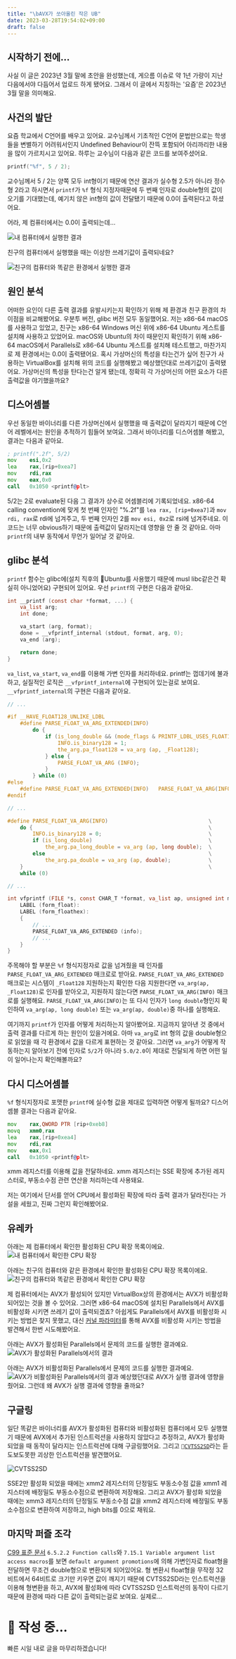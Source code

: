 ```yaml
---
title: "\bAVX가 쏘아올린 작은 UB"
date: 2023-03-28T19:54:02+09:00
draft: false
---
```

## 시작하기 전에...
사실 이 글은 2023년 3월 말에 초안을 완성했는데, 게으름 이슈로 약 1년 가량이 지난 다음에서야 다듬어서 업로드 하게 됐어요. 그래서 이 글에서 지칭하는 '요즘'은 2023년 3월 말을 의미해요.

## 사건의 발단
요즘 학교에서 C언어를 배우고 있어요. 교수님께서 기초적인 C언어 문법만으로는 학생들을 변별하기 어려워서인지 Undefined Behaviour이 잔뜩 포함되어 아리까리한 내용을 많이 가르치시고 있어요. 하루는 교수님이 다음과 같은 코드를 보여주셨어요.

```c
printf("%f", 5 / 2);
```

교수님께서 5 / 2는 양쪽 모두 int형이기 때문에 연산 결과가 실수형 2.5가 아니라 정수형 2라고 하시면서 `printf`가 `%f` 형식 지정자때문에 두 번째 인자로 double형의 값이 오기를 기대했는데, 예기치 않은 int형의 값이 전달됐기 때문에 0.0이 출력된다고 하셨어요.

어라, 제 컴퓨터에서는 0.0이 출력되는데...

![내 컴퓨터에서 실행한 결과](/images/Pasted%20image%2020240218015629.png)

친구의 컴퓨터에서 실행했을 때는 이상한 쓰레기값이 출력되네요?

![친구의 컴퓨터와 똑같은 환경에서 실행한 결과](/images/Pasted%20image%2020240218015835.png)


## 원인 분석
어떠한 요인이 다른 출력 결과를 유발시키는지 확인하기 위해 제 환경과 친구 환경의 차이점을 비교해봤어요. 우분투 버전, glibc 버전 모두 동일했어요. 저는 x86-64 macOS를 사용하고 있었고, 친구는 x86-64 Windows 머신 위에 x86-64 Ubuntu 게스트를 설치해 사용하고 있었어요. macOS와 Ubuntu의 차이 때문인지 확인하기 위해 x86-64 macOS에서 Parallels로 x86-64 Ubuntu 게스트를 설치해 테스트했고, 마찬가지로 제 환경에서는 0.0이 출력됐어요. 혹시 가상머신의 특성을 타는건가 싶어 친구가 사용하는 VirtualBox를 설치해 위의 코드를 실행해봤고 예상했던대로 쓰레기값이 출력됐어요. 가상머신의 특성을 탄다는건 알게 됐는데, 정확히 각 가상머신의 어떤 요소가 다른 출력값을 야기했을까요?

## 디스어셈블
우선 동일한 바이너리를 다른 가상머신에서 실행했을 때 출력값이 달라지기 때문에 C언어 레벨에서는 원인을 추적하기 힘들어 보여요. 그래서 바이너리를 디스어셈블 해봤고, 결과는 다음과 같아요.

```asm
; printf(".2f", 5/2)
mov    esi,0x2
lea    rax,[rip+0xea7]
mov    rdi,rax
mov    eax,0x0
call   0x1050 <printf@plt>
```

5/2는 2로 evaluate된 다음 그 결과가 상수로 어셈블리에 기록되었네요. x86-64 calling convention에 맞게 첫 번째 인자인 "%.2f"를 `lea rax, [rip+0xea7]`과 `mov rdi, rax`로 rdi에 넘겨주고, 두 번째 인자인 2를 `mov esi, 0x2`로 rsi에 넘겨주네요. 이 코드는 너무 obvious하기 때문에 출력값이 달라지는데 영향을 안 줄 것 같아요. 아마 `printf`의 내부 동작에서 무언가 일어날 것 같아요.

## glibc 분석
`printf` 함수는 glibc에(설치 직후의 Ubuntu를 사용했기 때문에 musl libc같은건 확실히 아니었어요) 구현되어 있어요. 우선 `printf`의 구현은 다음과 같아요.

```c
int __printf (const char *format, ...) {
    va_list arg;
    int done;

    va_start (arg, format);
    done = __vfprintf_internal (stdout, format, arg, 0);
    va_end (arg);

    return done;
}
```

`va_list`, `va_start`, `va_end`를 이용해 가변 인자를 처리하네요. printf는 껍데기에 불과하고, 실질적인 로직은 `__vfprintf_internal`에 구현되어 있는걸로 보여요. `__vfprintf_internal`의 구현은 다음과 같아요.

```c
// ...

#if __HAVE_FLOAT128_UNLIKE_LDBL
	#define PARSE_FLOAT_VA_ARG_EXTENDED(INFO) 										\
	    do { 																		\
	        if (is_long_double && (mode_flags & PRINTF_LDBL_USES_FLOAT128) != 0) {	\
				INFO.is_binary128 = 1; 												\
				the_arg.pa_float128 = va_arg (ap, _Float128); 						\
			} else { 																\
				PARSE_FLOAT_VA_ARG (INFO); 											\
			} 																		\
		} while (0)
#else
	#define PARSE_FLOAT_VA_ARG_EXTENDED(INFO)	PARSE_FLOAT_VA_ARG(INFO);
#endif

// ...

#define PARSE_FLOAT_VA_ARG(INFO)								\
    do {                                                        \
        INFO.is_binary128 = 0;                                  \
        if (is_long_double)                                     \
            the_arg.pa_long_double = va_arg (ap, long double);  \
        else                                                    \
            the_arg.pa_double = va_arg (ap, double);            \
    }                                                           \
    while (0)

// ...

int vfprintf (FILE *s, const CHAR_T *format, va_list ap, unsigned int mode_flags) {
	LABEL (form_float):
	LABEL (form_floathex):
	{
	    // ...
	    PARSE_FLOAT_VA_ARG_EXTENDED (info);
	    // ...
    }
}
```

주목해야 할 부분은 `%f` 형식지정자로 값을 넘겨줬을 때 인자를 `PARSE_FLOAT_VA_ARG_EXTENDED` 매크로로 받아요. `PARSE_FLOAT_VA_ARG_EXTENDED`매크로는 시스템이 `_Float128` 지원하는지 확인한 다음 지원한다면 `va_arg(ap, _Float128)`로 인자를 받아오고, 지원하지 않는다면 `PARSE_FLOAT_VA_ARG(INFO)` 매크로를 실행해요. `PARSE_FLOAT_VA_ARG(INFO)`는 또 다시 인자가 `long double`형인지 확인하여 `va_arg(ap, long double)` 또는 `va_arg(ap, double)`중 하나를 실행해요.

여기까지 `printf`가 인자를 어떻게 처리하는지 알아봤어요. 지금까지 알아낸 것 중에서 출력 결과를 다르게 하는 원인이 있을거에요. 아마 `va_arg`로 int 형의 값을 double형으로 읽었을 때 각 환경에서 값을 다르게 표현하는 것 같아요. 그러면 `va_arg`가 어떻게 작동하는지 알아보기 전에 인자로 `5/2`가 아니라 `5.0/2.0`이 제대로 전달되게 하면 어떤 일이 일어나는지 확인해볼까요?

## 다시 디스어셈블
`%f` 형식지정자로 포맷한 `printf`에 실수형 값을 제대로 입력하면 어떻게 될까요? 디스어셈블 결과는 다음과 같아요.
```asm
mov    rax,QWORD PTR [rip+0xeb8]
movq   xmm0,rax
lea    rax,[rip+0xea4]
mov    rdi,rax
mov    eax,0x1
call   0x1050 <printf@plt>
```

xmm 레지스터를 이용해 값을 전달하네요. xmm 레지스터는 SSE 확장에 추가된 레지스터로, 부동소수점 관련 연산을 처리하는데 사용돼요.

저는 여기에서 단서를 얻어 CPU에서 활성화된 확장에 따라 출력 결과가 달라진다는 가설을 세웠고, 진짜 그런지 확인해봤어요. 

## 유레카
아래는 제 컴퓨터에서 확인한 활성화된 CPU 확장 목록이에요.
![내 컴퓨터에서 확인한 CPU 확장](/images/telegram-cloud-photo-size-5-6132179513400997680-y.jpg)

아래는 친구의 컴퓨터와 같은 환경에서 확인한 활성화된 CPU 확장 목록이에요.
![친구의 컴퓨터와 똑같은 환경에서 확인한 CPU 확장](/images/telegram-cloud-photo-size-5-6132179513400997681-x.jpg)

제 컴퓨터에서는 AVX가 활성되어 있지만 VirtualBox상의 환경에서는 AVX가 비활성화 되어있는 것을 볼 수 있어요. 그러면 x86-64 macOS에 설치된 Parallels에서 AVX를 비활성화 시키면 쓰레기 값이 출력되겠죠? 아쉽게도 Parallels에서 AVX를 비활성화 시키는 방법은 찾지 못했고, 대신 [커널 파라미터](https://stackoverflow.com/questions/13965178/how-do-i-disable-avx-instructions-on-a-linux-computer)를 통해 AVX를 비활성화 시키는 방법을 발견해서 한번 시도해봤어요.

아래는 AVX가 활성화된 Parallels에서 문제의 코드를 실행한 결과예요.
![AVX가 활성화된 Parallels에서의 결과](/images/telegram-cloud-photo-size-5-6132179513400997687-y.jpg)

아래는 AVX가 비활성화된 Parallels에서 문제의 코드를 실행한 결과예요.
![AVX가 비활성화된 Parallels에서의 결과](/images/telegram-cloud-photo-size-5-6132179513400997688-y.jpg)
예상했던대로 AVX가 실행 결과에 영향을 줬어요. 그런데 왜 AVX가 실행 결과에 영향을 줄까요?

## 구글링
일단 똑같은 바이너리를 AVX가 활성화된 컴퓨터와 비활성화된 컴퓨터에서 모두 실행했기 때문에 AVX에서 추가된 인스트럭션을 사용하지 않았다고 추정하고, AVX가 활성화되었을 때 동작이 달라지는 인스트럭션에 대해 구글링했어요. 그리고 [`CVTSS2SD`](https://modoocode.com/en/inst/cvtss2sd)라는 듣도보도못한 괴상한 인스트럭션을 발견했어요.

![CVTSS2SD](/images/Pasted%20image%2020240218024606.png)

SSE2만 활성화 되었을 때에는 xmm2 레지스터의 단정밀도 부동소수점 값을 xmm1 레지스터에 배정밀도 부동소수점으로 변환하여 저장해요. 그리고 AVX가 활성화 되었을 때에는 xmm3 레지스터의 단정밀도 부동소수점 값을 xmm2 레지스터에 배정밀도 부동소수점으로 변환하여 저장하고, high bits를 0으로 채워요.

## 마지막 퍼즐 조각
[C99 표준 문서](https://open-std.org/JTC1/SC22/WG14/www/docs/n1256.pdf) `6.5.2.2 Function calls`와 `7.15.1 Variable argument list access macros`를 보면 `default argument promotions`에 의해 가변인자로 float형을 전달하면 무조건 double형으로 변환되게 되어있어요. 형 변환시 float형을 무작정 32비트에서 64비트로 크기만 키우면 값이 깨지기 때문에 CVTSS2SD라는 인스트럭션을 이용해 형변환을 하고, AVX에 활성화에 따라 CVTSS2SD 인스트럭션의 동작이 다르기 때문에 환경에 따라 다른 값이 출력되는걸로 보여요. 실제로...


# 🚧 작성 중...
빠른 시일 내로 글을 마무리하겠습니다!